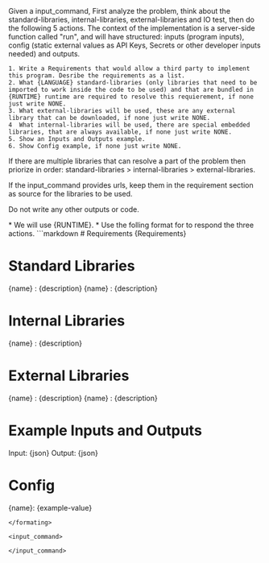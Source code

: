 <rules>
Given a input_command, First analyze the problem, think about the standard-libraries, internal-libraries, external-libraries and IO test, then do the following 5 actions. 
The context of the implementation is a server-side function called "run", and will have structured: inputs (program inputs), config (static external values as API Keys, Secrets or other developer inputs needed) and outputs.

    1. Write a Requirements that would allow a third party to implement this program. Desribe the requirements as a list. 
    2. What {LANGUAGE} standard-libraries (only libraries that need to be imported to work inside the code to be used) and that are bundled in {RUNTIME} runtime are required to resolve this requierement, if none just write NONE.
    3. What external-libraries will be used, these are any external library that can be downloaded, if none just write NONE.
    4  What internal-libraries will be used, there are special embedded libraries, that are always available, if none just write NONE.
    5. Show an Inputs and Outputs example.
    6. Show Config example, if none just write NONE.

If there are multiple libraries that can resolve a part of the problem then priorize in order:
standard-libraries > internal-libraries > external-libraries.

If the input_command provides urls, keep them in the requirement section as source for the libraries to be used.

Do not write any other outputs or code.
</rules>

<system-requirements>
    * We will use {RUNTIME}.
</system-requirements>

<internal-libraries>

</internal-libraries>

<formating>
* Use the folling format for to respond the three actions.
```markdown
# Requirements
{Requirements}

# Standard Libraries
{name} : {description}
{name} : {description}

# Internal Libraries
{name} : {description}

# External Libraries
{name} : {description}
{name} : {description}

# Example Inputs and Outputs 
Input: {json}
Output: {json}

# Config
{name}: {example-value}
```
</formating>

<input_command>

</input_command>

